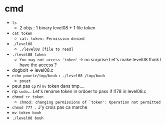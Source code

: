 # cmd
* ``ls``
    * 2 objs : 1 binary level08 + 1 file token
* ``cat token``
    * ``cat: token: Permission denied``
* ``./level08``
    * ``./level08 [file to read]``
* ``./level08 token``
    * ``You may not access 'token'`` -> no surprise
    Let's make level08 think I have the access ?
* dogbolt -> level08.c
* ``echo pouet>/tmp/bouh`` + ``./level08 /tmp/bouh``
    * ``pouet``
* peut pas ``cp`` ni ``mv`` token dans tmp....
* rip ``sudo``...
    Let's rename token in ordoer to pass if l178 in level08.c
* ``chmod +r token``
    * ``chmod: changing permissions of `token': Operation not permitted``
* ``chmod 777 .``
    J'y crois pas ca marche
* ``mv token bouh``
* ``./level08 bouh``